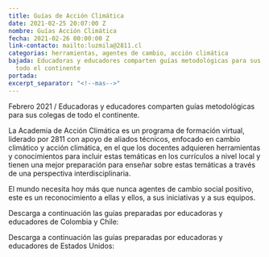 ```yaml
---
title: Guías de Acción Climática
date: 2021-02-25 20:07:00 Z
nombre: Guías Acción Climática
fecha: 2021-02-26 00:00:00 Z
link-contacto: mailto:luzmila@2811.cl
categorias: herramientas, agentes de cambio, acción climática
bajada: Educadoras y educadores comparten guías metodológicas para sus colegas de
  todo el continente
portada: 
excerpt_separator: "<!--mas-->"
---
```


Febrero 2021 / Educadoras y educadores comparten guías metodológicas para sus colegas de todo el continente. 

<!--mas-->

La Academia de Acción Climática es un programa de formación virtual, liderado por 2811 con apoyo de aliados técnicos, enfocado en cambio climático y acción climática, en el que los docentes adquieren herramientas y conocimientos para incluir estas temáticas en los currículos a nivel local y tienen una mejor preparación para enseñar sobre estas temáticas a través de una perspectiva interdisciplinaria.

El mundo necesita hoy más que nunca agentes de cambio social positivo, este es un reconocimiento a ellas y ellos, a sus iniciativas y a sus equipos.

Descarga a continuación las guías preparadas por educadoras y educadores de Colombia 
y Chile:

<script charset="utf-8" type="text/javascript" src="//js.hsforms.net/forms/shell.js"></script>
<script>
  hbspt.forms.create({
	portalId: "6925431",
	formId: "7c893e85-19d6-4dbe-89d3-a66e453d9639"
});
</script>


Descarga a continuación las guías preparadas por educadoras y educadores de Estados Unidos:

